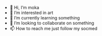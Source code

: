 - 👋 Hi, I’m moka
- 👀 I’m interested in art
- 🌱 I’m currently learning something
- 💞️ I’m looking to collaborate on something
- 📫 How to reach me just follow my socmed

<!---
hfdhardcore123/hfdhardcore123 is a ✨ special ✨ repository because its `README.md` (this file) appears on your GitHub profile.
You can click the Preview link to take a look at your changes.
--->
